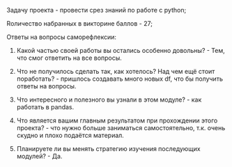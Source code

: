 Задачу проекта - провести срез знаний по работе с python;

Rоличество набранных в викторине баллов - 27;

Oтветы на вопросы саморефлексии:

1. Какой частью своей работы вы остались особенно довольны? - Тем, что смог ответить на все вопросы.

2. Что не получилось сделать так, как хотелось? Над чем ещё стоит поработать? - пришлось создавать много новых df, что бы получить ответы на вопросы.

3. Что интересного и полезного вы узнали в этом модуле? - как работать в pandas.

4. Что является вашим главным результатом при прохождении этого проекта? - что нужно больше заниматься самостоятельно, т.к. очень скудно и плохо подаётся материал.

5. Планируете ли вы менять стратегию изучения последующих модулей? - Да.
